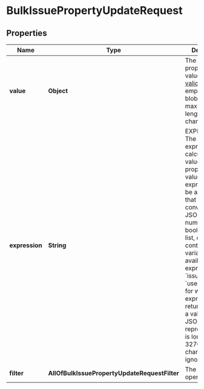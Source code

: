 # BulkIssuePropertyUpdateRequest

## Properties
Name | Type | Description | Notes
------------ | ------------- | ------------- | -------------
**value** | **Object** | The value of the property. The value must be a [valid](https://tools.ietf.org/html/rfc4627), non-empty JSON blob. The maximum length is 32768 characters. |  [optional]
**expression** | **String** | EXPERIMENTAL. The Jira expression to calculate the value of the property. The value of the expression must be an object that can be converted to JSON, such as a number, boolean, string, list, or map. The context variables available to the expression are &#x60;issue&#x60; and &#x60;user&#x60;. Issues for which the expression returns &#x60;null&#x60; or a value whose JSON representation is longer than 32768 characters are ignored. |  [optional]
**filter** | **AllOfBulkIssuePropertyUpdateRequestFilter** | The bulk operation filter. |  [optional]
